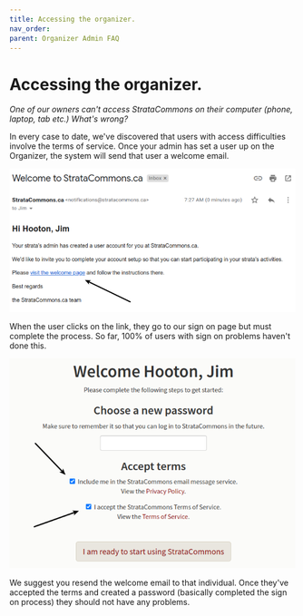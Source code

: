 ```yaml
---
title: Accessing the organizer.
nav_order: 
parent: Organizer Admin FAQ
---
```


# Accessing the organizer.

*One of our owners can't access StrataCommons on their computer (phone, laptop, tab etc.)  What's wrong?*

In every case to date, we've discovered that users with access difficulties involve the terms of service.   Once your admin has set a user up on the Organizer, the system will send that user a welcome email.  

![welcome page](access/visitwelcomepage.png)



When the user clicks on the link, they go to our sign on page but must complete the process.  So far, 100% of users with sign on problems haven't done this.

![accept terms](access/acceptterms.png)



 We suggest you resend the welcome email to that individual.  Once they've accepted the terms and created a password (basically completed the sign on process) they should not have any problems.

